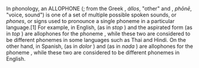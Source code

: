 In phonology, an ALLOPHONE (; from the Greek , _állos_, "other" and , _phōnē_, "voice, sound") is one of a set of multiple possible spoken sounds, or _phones_, or signs used to pronounce a single phoneme in a particular language.[1] For example, in English, (as in _stop_ ) and the aspirated form (as in _top_ ) are allophones for the phoneme , while these two are considered to be different phonemes in some languages such as Thai and Hindi. On the other hand, in Spanish, (as in _dolor_ ) and (as in _nada_ ) are allophones for the phoneme , while these two are considered to be different phonemes in English.
